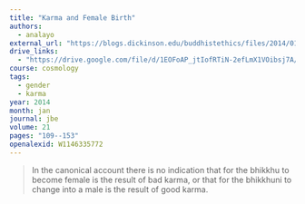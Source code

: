 ```yaml
---
title: "Karma and Female Birth"
authors:
  - analayo
external_url: "https://blogs.dickinson.edu/buddhistethics/files/2014/01/Anaalayo-KarmaFemale-final.pdf"
drive_links:
  - "https://drive.google.com/file/d/1EOFoAP_jtIofRTiN-2efLmX1VOibsj7A/view?usp=drivesdk"
course: cosmology
tags:
  - gender
  - karma
year: 2014
month: jan
journal: jbe
volume: 21
pages: "109--153"
openalexid: W1146335772
---
```


> In the canonical account there is no indication that for the bhikkhu to become female is the result of bad karma, or that for the bhikkhuni to change into a male is the result of good karma.

